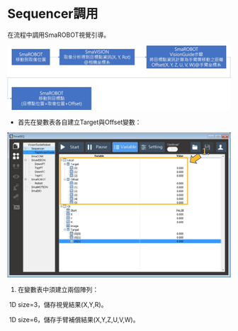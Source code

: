 # Sequencer調用

在流程中調用SmaROBOT視覺引導。

![SmaRobot&#x8996;&#x89BA;&#x5F15;&#x5C0E;&#x6D41;&#x7A0B;](../../.gitbook/assets/sequencer-diao-yong-1.jpg)

* 首先在變數表各自建立Target與Offset變數：

![&#x8B8A;&#x6578;&#x8868;&#x5EFA;&#x7ACB;&#x8B8A;&#x6578;](../../.gitbook/assets/sequencer-diao-yong-2.jpg)

1. 在變數表中須建立兩個陣列：

 ​        1D size=3，儲存視覺結果\(X,Y,R\)。

 ​        1D size=6，儲存手臂補償結果\(X,Y,Z,U,V,W\)。

